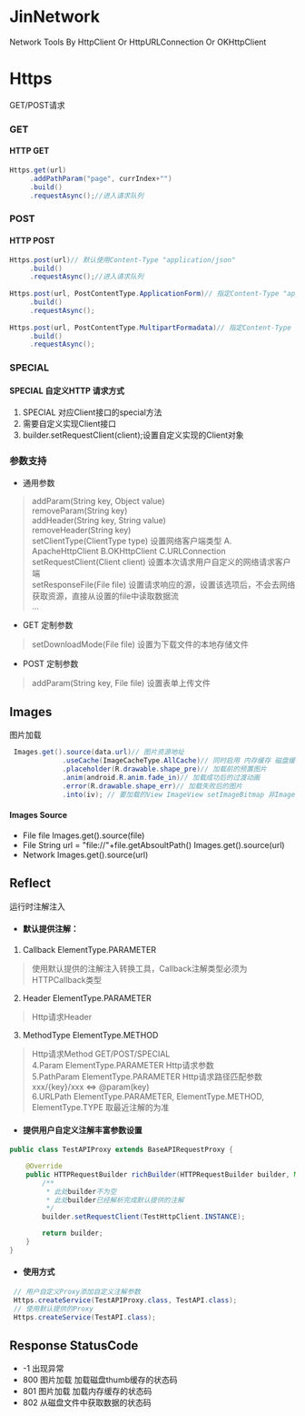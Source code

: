 # JinNetwork
Network Tools By HttpClient Or HttpURLConnection Or OKHttpClient

# Https 
GET/POST请求
### GET
#### HTTP GET
```java
Https.get(url)
     .addPathParam("page", currIndex+"")
     .build()
     .requestAsync();//进入请求队列
```
### POST
#### HTTP POST
```Java
Https.post(url)// 默认使用Content-Type "application/json"
     .build()
     .requestAsync();//进入请求队列
     
Https.post(url, PostContentType.ApplicationForm)// 指定Content-Type "application/x-www-form-urlencoded"
     .build()
     .requestAsync();
   
Https.post(url, PostContentType.MultipartFormadata)// 指定Content-Type "multipart/form-data"
     .build()
     .requestAsync();
```
### SPECIAL
#### SPECIAL 自定义HTTP 请求方式 
1. SPECIAL 对应Client接口的special方法
2. 需要自定义实现Client接口
3. builder.setRequestClient(client);设置自定义实现的Client对象 

### 参数支持
* 通用参数
> addParam(String key, Object value)  
> removeParam(String key)  
> addHeader(String key, String value)  
> removeHeader(String key)  
> setClientType(ClientType type) 设置网络客户端类型 A. ApacheHttpClient B.OKHttpClient C.URLConnection  
> setRequestClient(Client client) 设置本次请求用户自定义的网络请求客户端  
> setResponseFile(File file) 设置请求响应的源，设置该选项后，不会去网络获取资源，直接从设置的file中读取数据流  
> ...  
* GET 定制参数 
> setDownloadMode(File file) 设置为下载文件的本地存储文件  
* POST 定制参数
> addParam(String key, File file) 设置表单上传文件  

## Images 
图片加载
```Java
 Images.get().source(data.url)// 图片资源地址
             .useCache(ImageCacheType.AllCache)// 同时启用 内存缓存 磁盘缓存
             .placeholder(R.drawable.shape_pre)// 加载前的预置图片
             .anim(android.R.anim.fade_in)// 加载成功后的过渡动画
             .error(R.drawable.shape_err)// 加载失败后的图片
             .into(iv); // 要加载的View ImageView setImageBitmap 非ImageView setBackgroundDrawable
```

#### Images Source
* File file Images.get().source(file)
* File String url = "file://"+file.getAbsoultPath() Images.get().source(url)
* Network Images.get().source(url)

## Reflect
运行时注解注入

* #### 默认提供注解：
1. Callback ElementType.PARAMETER
> 使用默认提供的注解注入转换工具，Callback注解类型必须为 HTTPCallback类型 
2. Header ElementType.PARAMETER
> Http请求Header 
3. MethodType ElementType.METHOD 
> Http请求Method GET/POST/SPECIAL  
4.Param ElementType.PARAMETER 
> Http请求参数  
5.PathParam ElementType.PARAMETER 
> Http请求路径匹配参数 xxx/{key}/xxx <=> @param(key)  
6.URLPath ElementType.PARAMETER, ElementType.METHOD, ElementType.TYPE 
> 取最近注解的为准 

* #### 提供用户自定义注解丰富参数设置
```Java
public class TestAPIProxy extends BaseAPIRequestProxy {

    @Override
    public HTTPRequestBuilder richBuilder(HTTPRequestBuilder builder, Method method, Object[] args) {
        /**
         * 此处builder不为空
         * 此处builder已经解析完成默认提供的注解
         */
        builder.setRequestClient(TestHttpClient.INSTANCE);

        return builder;
    }
}
```

* #### 使用方式
```Java
 // 用户自定义Proxy添加自定义注解参数
 Https.createService(TestAPIProxy.class, TestAPI.class);
 // 使用默认提供的Proxy
 Https.createService(TestAPI.class);
```

## Response StatusCode
* -1  出现异常
* 800 图片加载 加载磁盘thumb缓存的状态码
* 801 图片加载 加载内存缓存的状态码
* 802 从磁盘文件中获取数据的状态码
  
